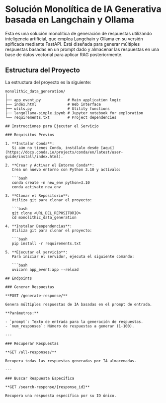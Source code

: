 # Solución Monolítica de IA Generativa basada en Langchain y Ollama

Esta es una solución monolítica de generación de respuestas utilizando inteligencia artificial, que emplea Langchain y Ollama en su versión apificada mediante FastAPI. Está diseñada para generar múltiples respuestas basadas en un prompt dado y almacenar las respuestas en una base de datos vectorial para aplicar RAG posteriormente.

## Estructura del Proyecto

La estructura del proyecto es la siguiente:

```tree
monolithic_data_generation/
│
├── app_event.py            # Main application logic
├── index.html              # Web interface
├── utils.py                # Utility functions
├── langollama-simple.ipynb # Jupyter notebook for exploration
└── requirements.txt        # Project dependencies

## Instrucciones para Ejecutar el Servicio

### Requisitos Previos

1. **Instalar Conda**:
   Si aún no tienes Conda, instálalo desde [aquí](https://docs.conda.io/projects/conda/en/latest/user-guide/install/index.html).

2. **Crear y Activar el Entorno Conda**:
   Crea un nuevo entorno con Python 3.10 y actívalo:

   ```bash
   conda create -n new_env python=3.10
   conda activate new_env

3. **Clonar el Repositorio**:
   Utiliza git para clonar el proyecto:

   ```bash
   git clone <URL_DEL_REPOSITORIO>
   cd monolithic_data_generation

4. **Instalar Deopendencias**:
   Utiliza git para clonar el proyecto:

   ```bash
   pip install -r requirements.txt

5. **Ejecutar el servicio**:
   Para iniciar el servidor, ejecuta el siguiente comando:

   ```bash
   uvicorn app_event:app --reload
   
## Endpoints

### Generar Respuestas

**POST /generate-response/**

Genera múltiples respuestas de IA basadas en el prompt de entrada.

**Parámetros:**

- `prompt`: Texto de entrada para la generación de respuestas.
- `num_responses`: Número de respuestas a generar (1-100).

---

### Recuperar Respuestas

**GET /all-responses/**

Recupera todas las respuestas generadas por IA almacenadas.

---

### Buscar Respuesta Específica

**GET /search-response/{response_id}**

Recupera una respuesta específica por su ID único.

